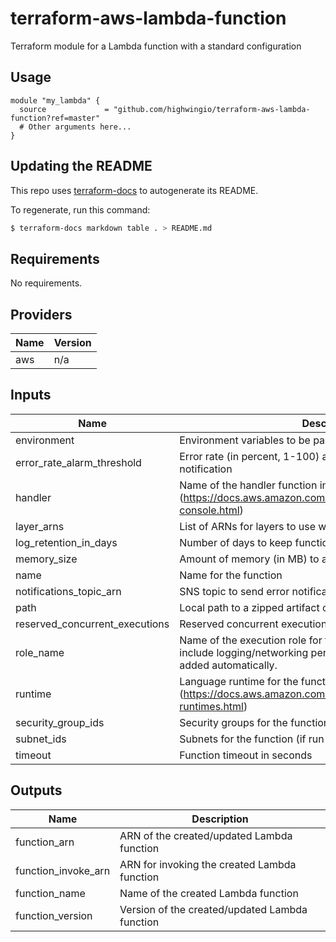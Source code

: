 # terraform-aws-lambda-function  
Terraform module for a Lambda function with a standard configuration

## Usage

```hcl
module "my_lambda" {
  source             = "github.com/highwingio/terraform-aws-lambda-function?ref=master"
  # Other arguments here...
}
```

## Updating the README

This repo uses [terraform-docs](https://github.com/segmentio/terraform-docs) to autogenerate its README.

To regenerate, run this command:

```bash
$ terraform-docs markdown table . > README.md
```

## Requirements

No requirements.

## Providers

| Name | Version |
|------|---------|
| aws | n/a |

## Inputs

| Name | Description | Type | Default | Required |
|------|-------------|------|---------|:--------:|
| environment | Environment variables to be passed to the function | `map(string)` | `{}` | no |
| error\_rate\_alarm\_threshold | Error rate (in percent, 1-100) at which to trigger an alarm notification | `number` | `25` | no |
| handler | Name of the handler function inside the artifact (https://docs.aws.amazon.com/lambda/latest/dg/configuration-console.html) | `string` | n/a | yes |
| layer\_arns | List of ARNs for layers to use with the function | `list(string)` | `[]` | no |
| log\_retention\_in\_days | Number of days to keep function logs in Cloudwatch | `number` | `7` | no |
| memory\_size | Amount of memory (in MB) to allocate to the function | `number` | `128` | no |
| name | Name for the function | `string` | n/a | yes |
| notifications\_topic\_arn | SNS topic to send error notifications | `string` | n/a | yes |
| path | Local path to a zipped artifact containing the function code | `string` | n/a | yes |
| reserved\_concurrent\_executions | Reserved concurrent executions (none by default) | `number` | `null` | no |
| role\_name | Name of the execution role for the function. It does not need to include logging/networking permissions - those policies will be added automatically. | `string` | n/a | yes |
| runtime | Language runtime for the function (https://docs.aws.amazon.com/lambda/latest/dg/lambda-runtimes.html) | `string` | n/a | yes |
| security\_group\_ids | Security groups for the function (if run in a VPC) | `list(string)` | `[]` | no |
| subnet\_ids | Subnets for the function (if run in a VPC) | `list(string)` | `[]` | no |
| timeout | Function timeout in seconds | `number` | `15` | no |

## Outputs

| Name | Description |
|------|-------------|
| function\_arn | ARN of the created/updated Lambda function |
| function\_invoke\_arn | ARN for invoking the created Lambda function |
| function\_name | Name of the created Lambda function |
| function\_version | Version of the created/updated Lambda function |


